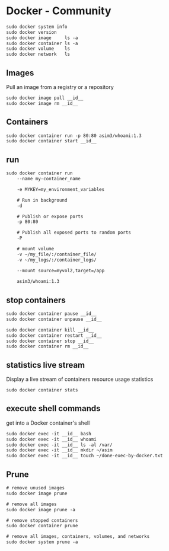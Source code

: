 # Docker - Community

```txt
sudo docker system info
sudo docker version
sudo docker image     ls -a
sudo docker container ls -a
sudo docker volume    ls
sudo docker network   ls
```


## Images
Pull an image from a registry or a repository
```txt
sudo docker image pull __id__
sudo docker image rm __id__
```


## Containers
```txt
sudo docker container run -p 80:80 asim3/whoami:1.3
sudo docker container start __id__
```


## run
```txt
sudo docker container run 
    --name my-container_name

    -e MYKEY=my_environment_variables

    # Run in background
    -d

    # Publish or expose ports
    -p 80:80

    # Publish all exposed ports to random ports
    -P

    # mount volume
    -v ~/my_file/:/container_file/
    -v ~/my_logs/:/container_logs/

    --mount source=myvol2,target=/app
    
    asim3/whoami:1.3
```


## stop containers
```txt
sudo docker container pause __id__
sudo docker container unpause __id__

sudo docker container kill __id__
sudo docker container restart __id__
sudo docker container stop __id__
sudo docker container rm __id__
```


## statistics live stream
Display a live stream of containers resource usage statistics
```txt
sudo docker container stats
```


## execute shell commands
get into a Docker container's shell
```txt
sudo docker exec -it __id__ bash
sudo docker exec -it __id__ whoami
sudo docker exec -it __id__ ls -al /var/
sudo docker exec -it __id__ mkdir ~/asim
sudo docker exec -it __id__ touch ~/done-exec-by-docker.txt
```


## Prune
```txt
# remove unused images
sudo docker image prune

# remove all images
sudo docker image prune -a

# remove stopped containers
sudo docker container prune

# remove all images, containers, volumes, and networks
sudo docker system prune -a
```
